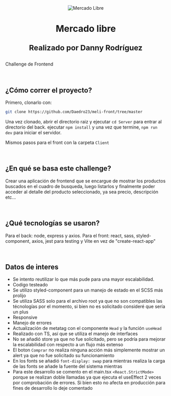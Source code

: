 <div align="center">
<img src="https://i.imgur.com/phR8JsG.png" alt="Mercado Libre" />
 <h1>Mercado libre
  
 <small>Realizado por Danny Rodríguez</small>
 </h1>
</div>

<p>Challenge de Frontend</p>

<br />

## ¿Cómo correr el proyecto?

Primero, clonarlo con:

```bash
git clone https://github.com/Daedro23/meli-front/tree/master
```

Una vez clonado, abrir el directorio raiz y ejecutar `cd Server` para entrar al directorio del back. ejecutar `npm install` y una vez que termine, `npm run dev` para iniciar el servidor.

Mismos pasos para el front con la carpeta `Client`

<br />

## ¿En qué se basa este challenge?

Crear una aplicación de frontend que se encargue de mostrar los productos buscados en el cuadro de busqueda, luego listarlos y finalmente poder acceder al detalle del producto seleccionado, ya sea precio, descripción etc...

<br />

## ¿Qué tecnologías se usaron?

Para el back: node, express y axios.
Para el front: react, sass, styled-component, axios, jest para testing y Vite en vez de "create-react-app"  

<br />

## Datos de interes

- Se intento reutilizar lo que más pude para una mayor escalabilidad.
- Codigo testeado
- Se utilizo styled-component para un manejo de estado en el SCSS más prolijo
- Se utiliza SASS solo para el archivo root ya que no son compatibles las técnologías por el momento, si bien no es solicitado consideré que sería un plus
- Responsive
- Manejo de errores
- Actualización de metatag con el componente `Head` y la función `useHead`
- Realizado con TS, así que se utiliza el manejo de interfaces
- No se añadió store ya que no fue solicitado, pero se podría para mejorar la escalabilidad con respecto a un flujo más extenso
- El boton `Comprar` no realiza ninguna acción más simplemente mostrar un alert ya que no fue solicitado su funcionamiento
- En los fonts se añadió `font-display: swap` para mientras realiza la carga de las fonts se añade la fuente del sistema mientras
- Para este desarrollo se comento en el main.tsx `<React.StrictMode>` porque se realizan doble llamadas ya que ejecuta el useEffect 2 veces por comprobación de errores. Si bien esto no afecta en producción para fines de desarrollo lo deje comentado

